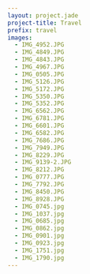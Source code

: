```yaml
---
layout: project.jade
project-title: Travel
prefix: travel
images:
  - IMG_4952.JPG
  - IMG_4849.JPG
  - IMG_4843.JPG
  - IMG_4967.JPG
  - IMG_0505.JPG
  - IMG_5126.JPG
  - IMG_5172.JPG
  - IMG_5350.JPG
  - IMG_5352.JPG
  - IMG_6562.JPG
  - IMG_6781.JPG 
  - IMG_6601.JPG
  - IMG_6582.JPG
  - IMG_7686.JPG
  - IMG_7949.JPG
  - IMG_8229.JPG
  - IMG_9139-2.JPG
  - IMG_8212.JPG
  - IMG_0777.JPG
  - IMG_7792.JPG
  - IMG_8450.JPG
  - IMG_8928.JPG
  - IMG_0745.jpg
  - IMG_1037.jpg
  - IMG_0685.jpg
  - IMG_0862.jpg
  - IMG_0901.jpg
  - IMG_0923.jpg
  - IMG_1751.jpg
  - IMG_1790.jpg
---
```

